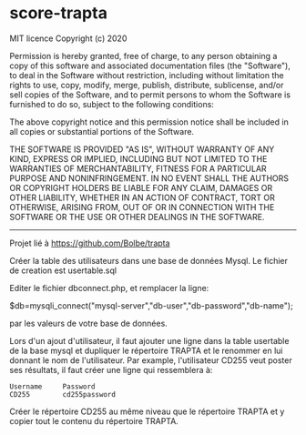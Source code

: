 # score-trapta

MIT licence Copyright (c) 2020

Permission is hereby granted, free of charge, to any person obtaining a copy
of this software and associated documentation files (the "Software"), to deal
in the Software without restriction, including without limitation the rights
to use, copy, modify, merge, publish, distribute, sublicense, and/or sell
copies of the Software, and to permit persons to whom the Software is
furnished to do so, subject to the following conditions:

The above copyright notice and this permission notice shall be included in all
copies or substantial portions of the Software.

THE SOFTWARE IS PROVIDED "AS IS", WITHOUT WARRANTY OF ANY KIND, EXPRESS OR
IMPLIED, INCLUDING BUT NOT LIMITED TO THE WARRANTIES OF MERCHANTABILITY,
FITNESS FOR A PARTICULAR PURPOSE AND NONINFRINGEMENT. IN NO EVENT SHALL THE
AUTHORS OR COPYRIGHT HOLDERS BE LIABLE FOR ANY CLAIM, DAMAGES OR OTHER
LIABILITY, WHETHER IN AN ACTION OF CONTRACT, TORT OR OTHERWISE, ARISING FROM,
OUT OF OR IN CONNECTION WITH THE SOFTWARE OR THE USE OR OTHER DEALINGS IN THE
SOFTWARE.

---

Projet lié à https://github.com/Bolbe/trapta

Créer la table des utilisateurs dans une base de données Mysql. Le fichier de creation est usertable.sql

Editer le fichier dbconnect.php, et remplacer la ligne:

$db=mysqli_connect("mysql-server","db-user","db-password","db-name");

par les valeurs de votre base de données.

Lors d'un ajout d'utilisateur, il faut ajouter une ligne dans la table usertable de la base mysql et dupliquer le répertoire TRAPTA et le renommer en lui donnant le nom de l'utilisateur. Par example, l'utilisateur CD255 veut poster ses résultats, il faut créer une ligne qui ressemblera à:

```
Username     Password  
CD255        cd255password 
```

Créer le répertoire CD255 au même niveau que le répertoire TRAPTA et y copier tout le contenu du répertoire TRAPTA.
